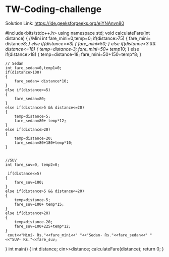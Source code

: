 # TW-Coding-challenge

Solution Link:
https://ide.geeksforgeeks.org/eiYNAnvn80

#include<bits/stdc++.h>
using namespace std;
void calculateFare(int distance)
{
    //Mini
    int fare_mini=0,temp=0;
    if(distance>75)
    {
        fare_mini= distance*8;
    }
    else if(distance<=3)
    {
        fare_mini=50;
    }
    else if(distance>3 && distance<=18)
    {
        temp=distance-3;
        fare_mini=50+ temp*10;
    }
    else if(distance>18)
    {
        temp=distance-18;
        fare_mini=50+150+temp*8;
    }
   
    // Sedan
    int fare_sedan=0,temp1=0;
    if(distance>100)
    {
        fare_sedan= distance*10;
    }
    else if(distance<=5)
    {
        fare_sedan=80;
    }
    else if(distance>5 && distance<=20)
    {
        temp=distance-5;
        fare_sedan=80+ temp*12;
    }
    else if(distance>20)
    {
        temp=distance-20;
        fare_sedan=80+180+temp*10;
    }
    
    
    //SUV
    int fare_suv=0, temp2=0;
    
     if(distance<=5)
    {
        fare_suv=100;
    }
    else if(distance>5 && distance<=20)
    {
        temp=distance-5;
        fare_suv=100+ temp*15;
    }
    else if(distance>20)
    {
        temp=distance-20;
        fare_suv=100+225+temp*12;
    }
     cout<<"Mini- Rs."<<fare_mini<<" "<<"Sedan- Rs."<<fare_sedan<<" "<<"SUV- Rs."<<fare_suv;
    
}
int main()
{
    int distance;
    cin>>distance;
    calculateFare(distance);
    return 0;
}
